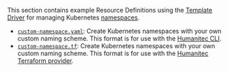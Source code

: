 This section contains example Resource Definitions using the [Template Driver](https://developer.humanitec.com/integration-and-extensions/drivers/generic-drivers/template/) for managing Kubernetes [namespaces](https://kubernetes.io/docs/concepts/overview/working-with-objects/namespaces/).

* [`custom-namespace.yaml`](./custom-namespace.yaml): Create Kubernetes namespaces with your own custom naming scheme. This format is for use with the [Humanitec CLI](https://developer.humanitec.com/platform-orchestrator/cli/).
* [`custom-namespace.tf`](./custom-namespace.tf): Create Kubernetes namespaces with your own custom naming scheme. This format is for use with the [Humanitec Terraform provider](https://registry.terraform.io/providers/humanitec/humanitec).